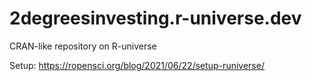 # 2degreesinvesting.r-universe.dev
CRAN-like repository on R-universe

Setup: https://ropensci.org/blog/2021/06/22/setup-runiverse/

